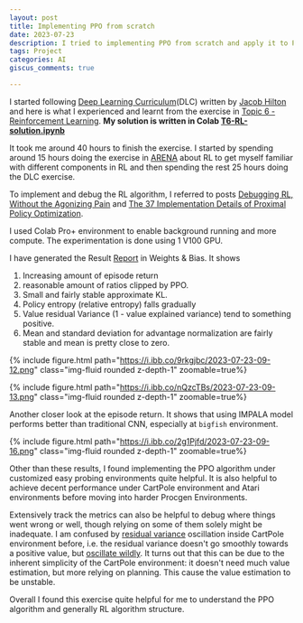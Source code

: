 ```yaml
---
layout: post
title: Implementing PPO from scratch
date: 2023-07-23
description: I tried to implementing PPO from scratch and apply it to Procgen environment. Here is what I learnt.
tags: Project
categories: AI
giscus_comments: true

---
```


I started following [Deep Learning Curriculum](https://github.com/jacobhilton/deep_learning_curriculum/tree/master)(DLC) written by [Jacob Hilton](https://www.jacobh.co.uk/) and here is what I experienced and learnt from the exercise in [Topic 6 - Reinforcement Learning](https://github.com/jacobhilton/deep_learning_curriculum/blob/master/6-Reinforcement-Learning.md). **My solution is written in Colab [T6-RL-solution.ipynb](https://colab.research.google.com/drive/1n8EhT0RHxdS1MIgiPQkvjDX7sD7Mpxoy?usp=sharing)**

It took me around 40 hours to finish the exercise. I started by spending around 15 hours doing the exercise in [ARENA](https://github.com/callummcdougall/ARENA_2.0/tree/main) about RL to get myself familiar with different components in RL and then spending the rest 25 hours doing the DLC exercise. 

To implement and debug the RL algorithm, I referred to posts [Debugging RL, Without the Agonizing Pain](https://andyljones.com/posts/rl-debugging.html) and [The 37 Implementation Details of Proximal Policy Optimization](https://iclr-blog-track.github.io/2022/03/25/ppo-implementation-details/).

I used Colab Pro+ environment to enable background running and more compute. The experimentation is done using 1 V100 GPU.

I have generated the  Result [Report](https://wandb.ai/vincentwang25/PPOProcgen/reports/PPO-Implementation-in-Procgen-Env--Vmlldzo0OTQ3NzE5?accessToken=s9w0lpjb2fjv77ouf1c7nrb2s0zcviymc0mmw8pksr34mnsiblw5x7t7izv5gbhs) in Weights & Bias. It shows

1. Increasing amount of episode return
2. reasonable amount of ratios clipped by PPO.
3. Small and fairly stable approximate KL.
4. Policy entropy (relative entropy) falls gradually
5. Value residual Variance (1 - value explained variance) tend to something positive.
6. Mean and standard deviation for advantage normalization are fairly stable and mean is pretty close to zero.

{% include figure.html path="https://i.ibb.co/9rkgjbc/2023-07-23-09-12.png" class="img-fluid rounded z-depth-1" zoomable=true%}

{% include figure.html path="https://i.ibb.co/nQzcTBs/2023-07-23-09-13.png" class="img-fluid rounded z-depth-1" zoomable=true%}



Another closer look at the episode return. It shows that using IMPALA model performs better than traditional CNN, especially at `bigfish` environment.

{% include figure.html path="https://i.ibb.co/2g1Pjfd/2023-07-23-09-16.png" class="img-fluid rounded z-depth-1" zoomable=true%}

Other than these results, I found implementing the PPO algorithm under customized easy probing environments quite helpful. It is also helpful to achieve decent performance under CartPole environment and Atari environments before moving into harder Procgen Environments. 

Extensively track the metrics can also be helpful to debug where things went wrong or well, though relying on some of them solely might be inadequate. I am confused by [residual variance](https://andyljones.com/posts/rl-debugging.html#:~:text=handling%20invalid%20actions.-,Residual%20variance,-The%20variance%20of) oscillation inside CartPole environment before, i.e. the residual variance doesn't go smoothly towards a positive value, but [oscillate wildly](https://wandb.ai//vincentwang25/PPOCart/reports/PPO-CartPPO-CartPole-Wrong-Value-Residual-Variance--Vmlldzo0OTE1NTcw?accessToken=jb0t273joya2ec1a4xaiefydzhb5qd0h1wekl40yo55cr9r6mcz6t25ibj0otim4). It turns out that this can be due to the inherent simplicity of the CartPole environment: it doesn't need much value estimation, but more relying on planning. This cause the value estimation to be unstable.

Overall I found this exercise quite helpful for me to understand the PPO algorithm and generally RL algorithm structure.